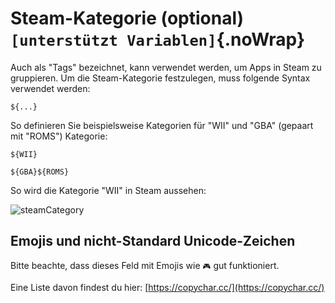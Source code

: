 # Steam-Kategorie (optional) `[unterstützt Variablen]`{.noWrap}

Auch als "Tags" bezeichnet, kann verwendet werden, um Apps in Steam zu gruppieren. Um die Steam-Kategorie festzulegen, muss folgende Syntax verwendet werden:

```
${...}
```

So definieren Sie beispielsweise Kategorien für "WII" und "GBA" (gepaart mit "ROMS") Kategorie:

```
${WII}
```

```
${GBA}${ROMS}
```

So wird die Kategorie "WII" in Steam aussehen:

![steamCategory](../../../assets/images/category-example.png)

## Emojis und nicht-Standard Unicode-Zeichen

Bitte beachte, dass dieses Feld mit Emojis wie `🎮` gut funktioniert.

Eine Liste davon findest du hier: [https://copychar.cc/](https://copychar.cc/)
